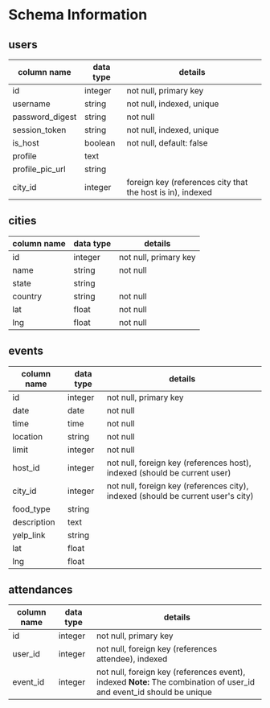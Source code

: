 # Schema Information

## users
column name     | data type | details
----------------|-----------|-----------------------
id              | integer   | not null, primary key
username        | string    | not null, indexed, unique
password_digest | string    | not null
session_token   | string    | not null, indexed, unique
is_host         | boolean   | not null, default: false
profile         | text      |
profile_pic_url | string    |
city_id         | integer   | foreign key (references city that the host is in), indexed

## cities
column name | data type | details
------------|-----------|-----------------------
id          | integer   | not null, primary key
name        | string    | not null
state       | string    |
country     | string    | not null
lat         | float     | not null
lng         | float     | not null

## events
column name | data type | details
------------|-----------|-----------------------
id          | integer   | not null, primary key
date        | date      | not null
time        | time      | not null
location    | string    | not null
limit       | integer   | not null
host_id     | integer   | not null, foreign key (references host), indexed (should be current user)
city_id     | integer   | not null, foreign key (references city), indexed (should be current user's city)
food_type   | string    |
description | text      |
yelp_link   | string    |
lat         | float     |
lng         | float     |

## attendances
column name | data type | details
------------|-----------|-----------------------
id          | integer   | not null, primary key
user_id     | integer   | not null, foreign key (references attendee), indexed
event_id    | integer   | not null, foreign key (references event), indexed **Note:** The combination of user_id and event_id should be unique
